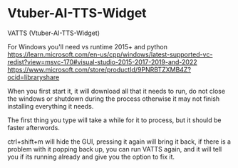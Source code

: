 # Vtuber-AI-TTS-Widget
VATTS (Vtuber-AI-TTS-Widget)

For Windows you'll need vs runtime 2015+ and python
https://learn.microsoft.com/en-us/cpp/windows/latest-supported-vc-redist?view=msvc-170#visual-studio-2015-2017-2019-and-2022
https://www.microsoft.com/store/productId/9PNRBTZXMB4Z?ocid=libraryshare

When you first start it, it will download all that it needs to run, do not close the windows or shutdown during the process otherwise it may not finish installing everything it needs. 

The first thing you type will take a while for it to process, but it should be faster afterwords.

ctrl+shift+m will hide the GUI, pressing it again will bring it back, if there is a problem with it popping back up, you can run VATTS again, and it will tell you if its running already and give you the option to fix it.
